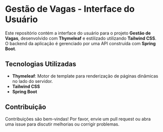 # Gestão de Vagas - Interface do Usuário

Este repositório contém a interface do usuário para o projeto **Gestão de Vagas**, desenvolvido com **Thymeleaf** e estilizado utilizando **Tailwind CSS**. O backend da aplicação é gerenciado por uma API construída com **Spring Boot**.

## Tecnologias Utilizadas

- **Thymeleaf**: Motor de template para renderização de páginas dinâmicas no lado do servidor.
- **Tailwind CSS**
- **Spring Boot**

## Contribuição

Contribuições são bem-vindas! Por favor, envie um pull request ou abra uma issue para discutir melhorias ou corrigir problemas.
